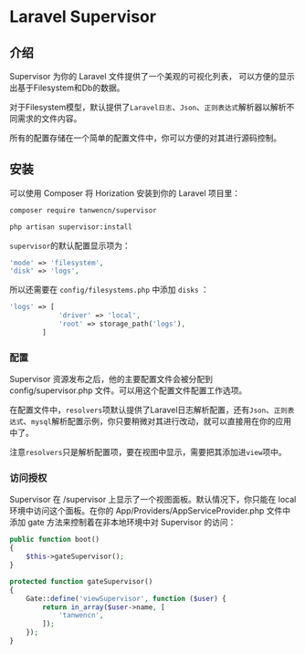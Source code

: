 # Laravel Supervisor
## 介绍

Supervisor 为你的 Laravel 文件提供了一个美观的可视化列表， 可以方便的显示出基于Filesystem和Db的数据。

对于Filesystem模型，默认提供了```Laravel日志```、```Json```、```正则表达式```解析器以解析不同需求的文件内容。

所有的配置存储在一个简单的配置文件中，你可以方便的对其进行源码控制。

## 安装

可以使用 Composer 将 Horization 安装到你的 Laravel 项目里：

```bash
composer require tanwencn/supervisor
```

```bash
php artisan supervisor:install
```

```supervisor```的默认配置显示项为：
```php
'mode' => 'filesystem',
'disk' => 'logs',
```
所以还需要在 ```config/filesystems.php``` 中添加 ```disks``` ：
```php
'logs' => [
            'driver' => 'local',
            'root' => storage_path('logs'),
        ]
```

### 配置

Supervisor 资源发布之后，他的主要配置文件会被分配到 config/supervisor.php 文件。可以用这个配置文件配置工作选项。

在配置文件中，```resolvers```项默认提供了Laravel日志解析配置，还有```Json```、```正则表达式```、```mysql```解析配置示例，你只要稍微对其进行改动，就可以直接用在你的应用中了。

注意```resolvers```只是解析配置项，要在视图中显示，需要把其添加进```view```项中。

### 访问授权

Supervisor 在 /supervisor 上显示了一个视图面板。默认情况下，你只能在 local 环境中访问这个面板。在你的 App/Providers/AppServiceProvider.php 文件中添加 gate 方法来控制着在非本地环境中对 Supervisor 的访问：

```php
public function boot()
{
    $this->gateSupervisor();
}

protected function gateSupervisor()
{
    Gate::define('viewSupervisor', function ($user) {
        return in_array($user->name, [
            'tanwencn',
        ]);
    });
}
```



